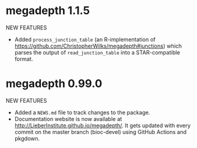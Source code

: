 # megadepth 1.1.5

NEW FEATURES

* Added `process_junction_table` (an R-implementation of 
<https://github.com/ChristopherWilks/megadepth#junctions>) which parses the
output of `read_junction_table` into a STAR-compatible format.

# megadepth 0.99.0

NEW FEATURES

* Added a `NEWS.md` file to track changes to the package.
* Documentation website is now available at
<http://LieberInstitute.github.io/megadepth/>. It gets updated with every commit
on the master branch (bioc-devel) using GitHub Actions and pkgdown.
